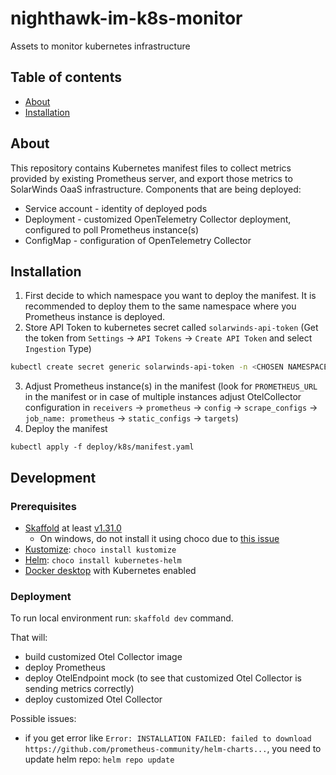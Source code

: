 # nighthawk-im-k8s-monitor

Assets to monitor kubernetes infrastructure

## Table of contents

- [About](#about)
- [Installation](#installation)

## About

This repository contains Kubernetes manifest files to collect metrics provided by existing Prometheus server, and export those metrics to SolarWinds OaaS infrastructure.
Components that are being deployed:

- Service account - identity of deployed pods
- Deployment - customized OpenTelemetry Collector deployment, configured to poll Prometheus instance(s)
- ConfigMap - configuration of OpenTelemetry Collector

## Installation

1. First decide to which namespace you want to deploy the manifest. It is recommended to deploy them to the same namespace where you Prometheus instance is deployed.
2. Store API Token to kubernetes secret called `solarwinds-api-token` (Get the token from `Settings` -> `API Tokens` -> `Create API Token` and select `Ingestion` Type)

```bash
kubectl create secret generic solarwinds-api-token -n <CHOSEN NAMESPACE> --from-literal=SOLARWINDS_API_TOKEN=<REPLACE WITH TOKEN>
```

3. Adjust Prometheus instance(s) in the manifest (look for `PROMETHEUS_URL` in the manifest or in case of multiple instances adjust OtelCollector configuration in `receivers` -> `prometheus` -> `config` -> `scrape_configs` -> `job_name: prometheus` -> `static_configs` -> `targets`)
4. Deploy the manifest

```
kubectl apply -f deploy/k8s/manifest.yaml
```

## Development

### Prerequisites

- [Skaffold](https://skaffold.dev) at least [v1.31.0](https://github.com/GoogleContainerTools/skaffold/releases/tag/v1.31.0)
  - On windows, do not install it using choco due to [this issue](https://github.com/GoogleContainerTools/skaffold/issues/4058)
- [Kustomize](https://kustomize.io): `choco install kustomize`
- [Helm](https://helm.sh): `choco install kubernetes-helm`
- [Docker desktop](https://www.docker.com/products/docker-desktop) with Kubernetes enabled

### Deployment

To run local environment run: `skaffold dev` command.

That will:

- build customized Otel Collector image
- deploy Prometheus
- deploy OtelEndpoint mock (to see that customized Otel Collector is sending metrics correctly)
- deploy customized Otel Collector

Possible issues:

- if you get error like `Error: INSTALLATION FAILED: failed to download https://github.com/prometheus-community/helm-charts...`, you need to update helm repo: `helm repo update`
